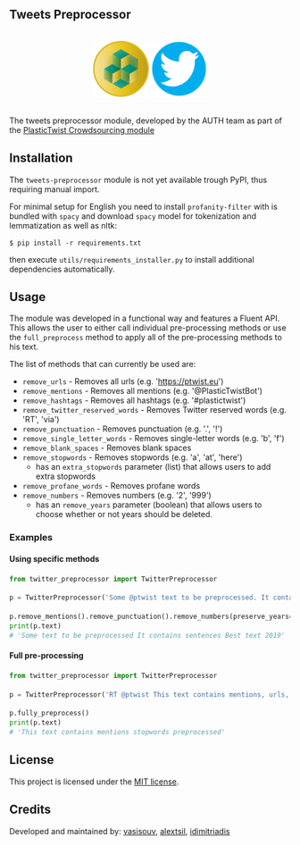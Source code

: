 ## Tweets Preprocessor

<p align="center">
  <br>
    <img width="100" src="./ptwist_logo.png">
    <img width="100" src="./twitter_logo.png">
  <br>
  <br>
</p>

The tweets preprocessor module, developed by the AUTH team 
as part of the [PlasticTwist Crowdsourcing module](https://crowdsourcing.plastictwist.com)

## Installation
The `tweets-preprocessor` module is not yet available trough PyPI, thus requiring manual import.

For minimal setup for English you need to install `profanity-filter` with is bundled with `spacy` and download `spacy`
model for tokenization and lemmatization as well as nltk:
```
$ pip install -r requirements.txt
```
then execute `utils/requirements_installer.py` to install additional dependencies automatically.


## Usage

The module was developed in a functional way and features a Fluent API. This allows the user
to either call individual pre-processing methods or use the `full_preprocess` method to
apply all of the pre-processing methods to his text.

The list of methods that can currently be used are:

* `remove_urls` - Removes all urls (e.g. 'https://ptwist.eu')
* `remove_mentions` - Removes all mentions (e.g. '@PlasticTwistBot')
* `remove_hashtags` - Removes all hashtags (e.g. '#plastictwist')
* `remove_twitter_reserved_words` - Removes Twitter reserved words (e.g. 'RT', 'via')
* `remove_punctuation` - Removes punctuation (e.g. '.', '!')
* `remove_single_letter_words` - Removes single-letter words (e.g. 'b', 'f')
* `remove_blank_spaces` - Removes blank spaces
* `remove_stopwords` - Removes stopwords (e.g. 'a', 'at', 'here')
    * has an `extra_stopwords` parameter (list) that allows users to add extra stopwords
* `remove_profane_words` - Removes profane words
* `remove_numbers` - Removes numbers (e.g. '2', '999')
    * has an `remove_years` parameter (boolean) that allows users to choose whether or not
    years should be deleted.
    
### Examples

#### Using specific methods

```python
from twitter_preprocessor import TwitterPreprocessor

p = TwitterPreprocessor('Some @ptwist text to be preprocessed. It contains 2 sentences. Best text 2019!')

p.remove_mentions().remove_punctuation().remove_numbers(preserve_years=True).remove_blank_spaces()
print(p.text)
# 'Some text to be preprocessed It contains sentences Best text 2019'
```

#### Full pre-processing

```python
from twitter_preprocessor import TwitterPreprocessor

p = TwitterPreprocessor('RT @ptwist This text contains mentions, urls, some Twitter words and some stopwords to be preprocessed via https://example.com.')

p.fully_preprocess()
print(p.text)
# 'This text contains mentions stopwords preprocessed'
```


## License

This project is licensed under the [MIT license](http://opensource.org/licenses/MIT).

## Credits
Developed and maintained by: [vasisouv](https://github.com/vasisouv), [alextsil](https://github.com/alextsil), [idimitriadis](https://github.com/idimitriadis)